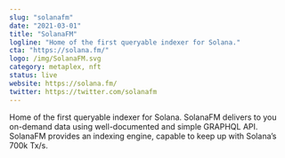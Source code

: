 ```yaml
---
slug: "solanafm"
date: "2021-03-01"
title: "SolanaFM"
logline: "Home of the first queryable indexer for Solana."
cta: "https://solana.fm/"
logo: /img/SolanaFM.svg
category: metaplex, nft
status: live
website: https://solana.fm/
twitter: https://twitter.com/solanafm
---
```


Home of the first queryable indexer for Solana. SolanaFM delivers to you on-demand data using well-documented and simple GRAPHQL API. SolanaFM provides an indexing engine, capable to keep up with Solana’s 700k Tx/s.
